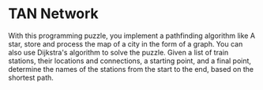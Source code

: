# TAN Network

With this programming puzzle, you implement a pathfinding algorithm like A star, store and process the map of a city in the form of a graph. You can also use Dijkstra's algorithm to solve the puzzle. Given a list of train stations, their locations and connections, a starting point, and a final point, determine the names of the stations from the start to the end, based on the shortest path.
